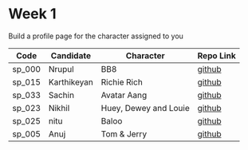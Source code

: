 # Week 1

Build a profile page for the character assigned to you

| Code | Candidate | Character| Repo Link |
| --------- | --------- | ---- | --- |
| sp_000 | Nrupul | BB8 | [github](https://github.com/nrupuld/masai-week-1) |
| sp_015 | Karthikeyan | Richie Rich | [github](https://github.com/karthikeyanranasthala/masai-week-1) |
| sp_033 | Sachin | Avatar Aang | [github](https://github.com/sachinkapalidigi/masai-week-1) |
| sp_023 | Nikhil | Huey, Dewey and Louie | [github](https://github.com/nikhilgudur/masai-week-1) |
| sp_025 | nitu   | Baloo                 |[github](https://github.com/nitu023/masai-week-1)     |
| sp_005 |Anuj    | Tom & Jerry |[github](https://github.com/choudharyanuj/masai-week-1)|